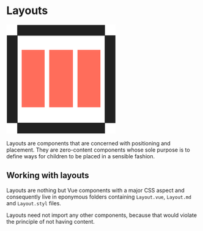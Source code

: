 # Layouts

![representation](../assets/icons/ds_nomenclature/layout.svg)

Layouts are components that are concerned with positioning and placement. They
are zero-content components whose sole purpose is to define ways for children
to be placed in a sensible fashion.

## Working with layouts

Layouts are nothing but Vue components with a major CSS aspect and consequently
live in eponymous folders containing `Layout.vue`, `Layout.md` and `Layout.styl` 
files.

Layouts need not import any other components, because that would violate the
principle of not having content.

